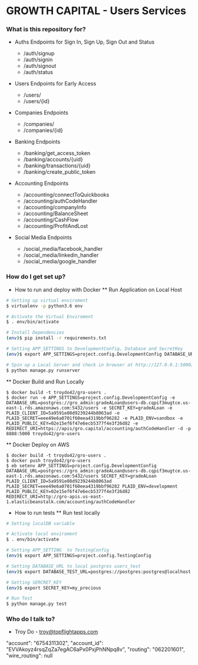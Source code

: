 # GROWTH CAPITAL - Users Services 

### What is this repository for? ###
* Auths Endpoints for Sign In, Sign Up, Sign Out and Status
    - /auth/signup
    - /auth/signin
    - /auth/signout
    - /auth/status

* Users Endpoints for Early Access
    - /users/
    - /users/{id}

* Companies Endpoints
    - /companies/
    - /companies/{id}
    
* Banking Endpoints
    - /banking/get_access_token
    - /banking/accounts/{uid}
    - /banking/transactions/{uid}
    - /banking/create_public_token

* Accounting Endpoints
    - /accounting/connectToQuickbooks
    - /accounting/authCodeHandler
    - /accounting/companyInfo
    - /accounting/BalanceSheet
    - /accounting/CashFlow
    - /accounting/ProfitAndLost

* Social Media Endpoints
    - /social_media/facebook_handler
    - /social_media/linkedin_handler
    - /social_media/google_handler

### How do I get set up? ###

* How to run and deploy with Docker
** Run Application on Local Host

```bash
# Setting up virtual enviroment
$ virtualenv -p python3.6 env

# Activate the Virtual Enviroment
$ . env/bin/activate

# Install Dependencies
(env)$ pip install -r requirements.txt

# Setting APP_SETTINGS to DevelopmentConfig, Database and SecretKey
(env)$ export APP_SETTINGS=project.config.DevelopmentConfig DATABASE_URL=postgres://gro_admin:gradeALoan@users-db.cqpif3mugtce.us-east-1.rds.amazonaws.com:5432/users SECRET_KEY=gradeALoan

# Spin up a Local Server and check in browser at http://127.0.0.1:5000/ 
$ python manage.py runserver

```

** Docker Build and Run Locally
```
$ docker build -t troydo42/gro-users .
$ docker run -e APP_SETTINGS=project.config.DevelopmentConfig -e DATABASE_URL=postgres://gro_admin:gradeALoan@users-db.cqpif3mugtce.us-east-1.rds.amazonaws.com:5432/users -e SECRET_KEY=gradeALoan -e PLAID_CLIENT_ID=5a9591e08d9239244b8063ad -e PLAID_SECRET=eee49e6a0701f60eea4319bbf96282 -e PLAID_ENV=sandbox -e PLAID_PUBLIC_KEY=02e15ef6f47e6ecb5377f4e3f26d82 -e REDIRECT_URI=https://apis/gro.capital/accounting/authCodeHandler -d -p 8888:5000 troydo42/gro-users

```

** Docker Deploy on AWS

```
$ docker build -t troydo42/gro-users .
$ docker push troydo42/gro-users
$ eb setenv APP_SETTINGS=project.config.DevelopmentConfig DATABASE_URL=postgres://gro_admin:gradeALoan@users-db.cqpif3mugtce.us-east-1.rds.amazonaws.com:5432/users SECRET_KEY=gradeALoan PLAID_CLIENT_ID=5a9591e08d9239244b8063ad PLAID_SECRET=eee49e6a0701f60eea4319bbf96282 PLAID_ENV=development PLAID_PUBLIC_KEY=02e15ef6f47e6ecb5377f4e3f26d82
REDIRECT_URI=http://gro-apis.us-east-1.elasticbeanstalk.com/accounting/authCodeHandler
```


* How to run tests
** Run test locally
```bash
# Setting localDB variable

# Activate local enviroment
$ . env/bin/activate

# Setting APP_SETTING  to TestingConfig
(env)$ export APP_SETTINGS=project.config.TestingConfig

# Setting DATABASE_URL to local postgres users_test
(env)$ export DATABASE_TEST_URL=postgres://postgres:postgres@localhost:5432/users_test

# Setting SERCRET_KEY 
(env)$ export SECRET_KEY=my_precious

# Run Test
$ python manage.py test
```


### Who do I talk to? ###
* Troy Do - troy@topflightapps.com

 "account": "6754311302",
      "account_id": "EVVAkoyz4rsqZqZa7egAC6aPx0PxjPhNNpq8v",
      "routing": "062201601",
      "wire_routing": null